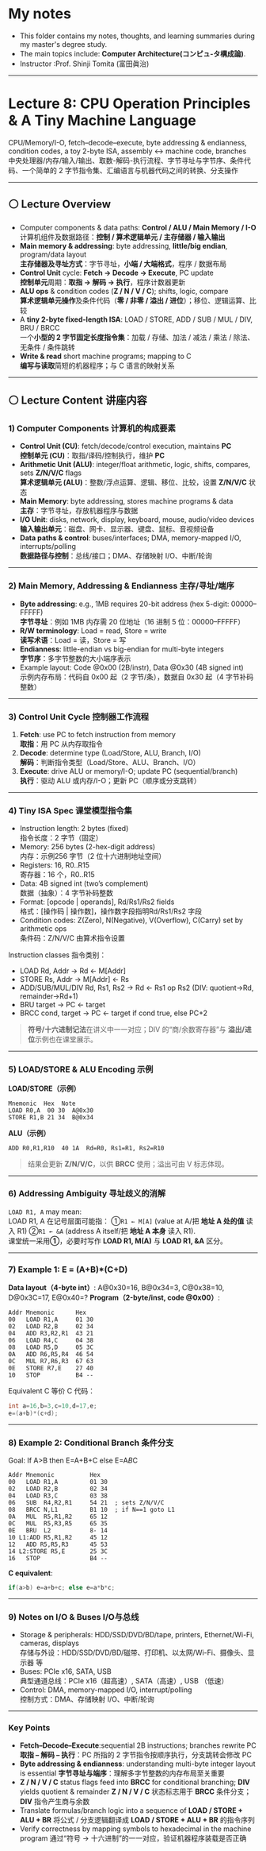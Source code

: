 #  My notes
- This folder contains my notes, thoughts, and learning summaries during my master's degree study.
- The main topics include: **Computer Architecture(コンピュ-タ構成論)**.
- Instructor :Prof. Shinji Tomita (富田眞治)  

---

# Lecture 8: CPU Operation Principles & A Tiny Machine Language
CPU/Memory/I-O, fetch–decode–execute, byte addressing & endianness, condition codes, a toy 2-byte ISA, assembly ↔ machine code, branches  
中央处理器/内存/输入/输出、取数-解码-执行流程、字节寻址与字节序、条件代码、一个简单的 2 字节指令集、汇编语言与机器代码之间的转换、分支操作

---

## ⚪ Lecture Overview
- Computer components & data paths: **Control / ALU / Main Memory / I-O**  
  计算机组件及数据路径：**控制 / 算术逻辑单元 / 主存储器 / 输入输出**  
- **Main memory & addressing**: byte addressing, **little/big endian**, program/data layout  
  **主存储器及寻址方式**：字节寻址，**小端 / 大端格式**，程序 / 数据布局  
- **Control Unit** cycle: **Fetch → Decode → Execute**, PC update  
  **控制单元**周期：**取指 → 解码 → 执行**，程序计数器更新  
- **ALU ops** & condition codes (**Z / N / V / C**); shifts, logic, compare  
  **算术逻辑单元操作**及条件代码（**零 / 非零 / 溢出 / 进位**）；移位、逻辑运算、比较  
- A **tiny 2-byte fixed-length ISA**: LOAD / STORE, ADD / SUB / MUL / DIV, BRU / BRCC  
  一个**小型的 2 字节固定长度指令集**：加载 / 存储、加法 / 减法 / 乘法 / 除法、无条件 / 条件跳转  
- **Write & read** short machine programs; mapping to C  
  **编写与读取**简短的机器程序；与 C 语言的映射关系  

---

## ⚪ Lecture Content 讲座内容

### 1) Computer Components 计算机的构成要素
- **Control Unit (CU)**: fetch/decode/control execution, maintains **PC**  
  **控制单元 (CU)**：取指/译码/控制执行，维护 **PC**  
- **Arithmetic Unit (ALU)**: integer/float arithmetic, logic, shifts, compares, sets **Z/N/V/C** flags  
  **算术逻辑单元 (ALU)**：整数/浮点运算、逻辑、移位、比较，设置 **Z/N/V/C** 状态  
- **Main Memory**: byte addressing, stores machine programs & data  
  **主存**：字节寻址，存放机器程序与数据  
- **I/O Unit**: disks, network, display, keyboard, mouse, audio/video devices  
  **输入输出单元**：磁盘、网卡、显示器、键盘、鼠标、音视频设备  
- **Data paths & control**: buses/interfaces; DMA, memory-mapped I/O, interrupts/polling  
  **数据路径与控制**：总线/接口；DMA、存储映射 I/O、中断/轮询  

---

### 2) Main Memory, Addressing & Endianness 主存/寻址/端序
- **Byte addressing**: e.g., 1MB requires 20-bit address (hex 5-digit: 00000–FFFFF)  
  **字节寻址**：例如 1MB 内存需 20 位地址（16 进制 5 位：00000–FFFFF）  
- **R/W terminology**: Load = read, Store = write  
  **读写术语**：Load = 读，Store = 写  
- **Endianness**: little-endian vs big-endian for multi-byte integers  
  **字节序**：多字节整数的大小端序表示  
- Example layout: Code @0x00 (2B/instr), Data @0x30 (4B signed int)  
  示例内存布局：代码自 0x00 起（2 字节/条），数据自 0x30 起（4 字节补码整数）  

---

### 3) Control Unit Cycle 控制器工作流程
1. **Fetch**: use PC to fetch instruction from memory  
   **取指**：用 PC 从内存取指令  
2. **Decode**: determine type (Load/Store, ALU, Branch, I/O)  
   **解码**：判断指令类型（Load/Store、ALU、Branch、I/O）  
3. **Execute**: drive ALU or memory/I-O; update PC (sequential/branch)  
   **执行**：驱动 ALU 或内存/I-O；更新 PC（顺序或分支跳转）  

---

### 4) Tiny ISA Spec 课堂模型指令集
- Instruction length: 2 bytes (fixed)  
  指令长度：2 字节（固定）  
- Memory: 256 bytes (2-hex-digit address)  
  内存：示例256 字节（2 位十六进制地址空间）  
- Registers: 16, R0..R15  
  寄存器：16 个，R0..R15  
- Data: 4B signed int (two’s complement)  
  数据（抽象）：4 字节补码整数  
- Format: [opcode | operands], Rd/Rs1/Rs2 fields  
  格式：[操作码 | 操作数]，操作数字段指明Rd/Rs1/Rs2 字段  
- Condition codes: Z(Zero), N(Negative), V(Overflow), C(Carry) set by arithmetic ops  
  条件码：Z/N/V/C 由算术指令设置  

Instruction classes 指令类别：  
- LOAD Rd, Addr → Rd ← M[Addr]  
- STORE Rs, Addr → M[Addr] ← Rs  
- ADD/SUB/MUL/DIV Rd, Rs1, Rs2 → Rd ← Rs1 op Rs2 (DIV: quotient→Rd, remainder→Rd+1)  
- BRU target → PC ← target  
- BRCC cond, target → PC ← target if cond true, else PC+2

> **符号/十六进制记法**在讲义中一一对应；DIV 的“商/余数寄存器”与 **溢出/进位**示例也在课堂展示。

---

### 5) LOAD/STORE & ALU Encoding 示例
**LOAD/STORE（示例）**
```
Mnemonic  Hex  Note
LOAD R0,A  00 30  A@0x30
STORE R1,B 21 34  B@0x34
```
**ALU（示例）**
```
ADD R0,R1,R10  40 1A  Rd=R0, Rs1=R1, Rs2=R10
```
> 结果会更新 **Z/N/V/C**，以供 **BRCC** 使用；溢出可由 V 标志体现。
> 
---

### 6) Addressing Ambiguity 寻址歧义的消解
`LOAD R1, A` may mean:  
 LOAD R1, A 在记号层面可能指：
①`R1 ← M[A]` (value at A/把 **地址 A 处的值** 读入 R1) 
②`R1 ← &A` (address A itself/把 **地址 A 本身** 读入 R1).  
课堂统一采用**①**，必要时写作 **LOAD R1, M(A)** 与 **LOAD R1, &A** 区分。

---

### 7) Example 1: E = (A+B)*(C+D)
**Data layout（4-byte int）**: A@0x30=16, B@0x34=3, C@0x38=10, D@0x3C=17, E@0x40=?
**Program（2-byte/inst, code @0x00）**:  
```
Addr Mnemonic      Hex
00   LOAD R1,A     01 30
02   LOAD R2,B     02 34
04   ADD R3,R2,R1  43 21
06   LOAD R4,C     04 38
08   LOAD R5,D     05 3C
0A   ADD R6,R5,R4  46 54
0C   MUL R7,R6,R3  67 63
0E   STORE R7,E    27 40
10   STOP          B4 --
```
Equivalent C     等价 C 代码：  
```c
int a=16,b=3,c=10,d=17,e;
e=(a+b)*(c+d);
```

---

### 8) Example 2: Conditional Branch 条件分支
Goal: If A>B then E=A+B+C else E=A*B*C  
```
Addr Mnemonic          Hex
00   LOAD R1,A         01 30
02   LOAD R2,B         02 34
04   LOAD R3,C         03 38
06   SUB  R4,R2,R1     54 21  ; sets Z/N/V/C
08   BRCC N,L1         B1 10  ; if N==1 goto L1
0A   MUL  R5,R1,R2     65 12
0C   MUL  R5,R3,R5     65 35
0E   BRU  L2           8- 14
10 L1:ADD R5,R1,R2     45 12
12   ADD R5,R5,R3      45 53
14 L2:STORE R5,E       25 3C
16   STOP              B4 --
```
**C equivalent**:  
```c
if(a>b) e=a+b+c; else e=a*b*c;
```

---

### 9) Notes on I/O & Buses I/O与总线
- Storage & peripherals: HDD/SSD/DVD/BD/tape, printers, Ethernet/Wi-Fi, cameras, displays  
  存储与外设：HDD/SSD/DVD/BD/磁带、打印机、以太网/Wi-Fi、摄像头、显示器  等
- Buses: PCIe x16, SATA, USB  
  典型通道总线：PCIe x16（超高速）, SATA（高速）, USB  （低速）
- Control: DMA, memory-mapped I/O, interrupt/polling  
  控制方式：DMA、存储映射 I/O、中断/轮询  

---

### Key Points
- **Fetch–Decode–Execute**:sequential 2B instructions; branches rewrite PC  
  **取指 – 解码 – 执行**：PC 所指的 2 字节指令按顺序执行，分支跳转会修改 PC
- **Byte addressing & endianness**: understanding multi-byte integer layout is essential
  **字节寻址与端序**：理解多字节整数的内存布局至关重要
- **Z / N / V / C** status flags feed into **BRCC** for conditional branching; **DIV** yields quotient & remainder 
  **Z / N / V / C** 状态标志用于 **BRCC** 条件分支；**DIV** 指令产生商与余数
- Translate formulas/branch logic into a sequence of **LOAD / STORE + ALU + BR** 
  将公式 / 分支逻辑翻译成 **LOAD / STORE + ALU + BR** 的指令序列 
- Verify correctness by mapping symbols to hexadecimal in the machine program
  通过“符号 → 十六进制”的一一对应，验证机器程序装载是否正确


